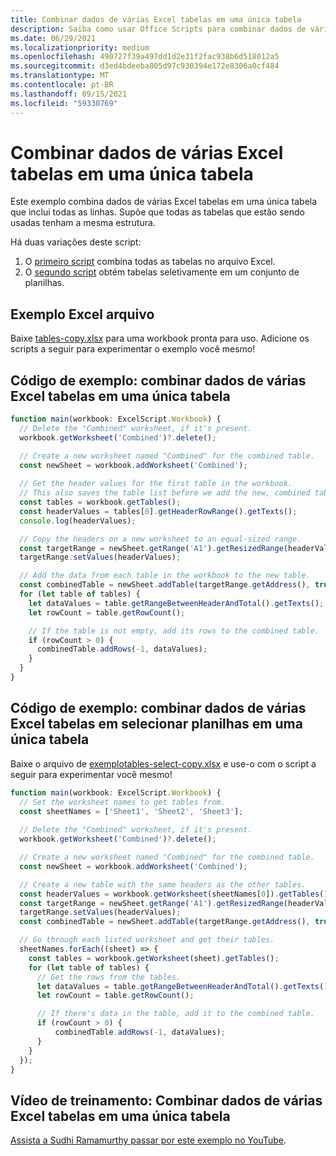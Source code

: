 ```yaml
---
title: Combinar dados de várias Excel tabelas em uma única tabela
description: Saiba como usar Office Scripts para combinar dados de várias Excel tabelas em uma única tabela.
ms.date: 06/29/2021
ms.localizationpriority: medium
ms.openlocfilehash: 490727f39a497dd1d2e31f2fac938b6d518012a5
ms.sourcegitcommit: d3ed4bdeeba805d97c930394e172e8306a0cf484
ms.translationtype: MT
ms.contentlocale: pt-BR
ms.lasthandoff: 09/15/2021
ms.locfileid: "59330769"
---
```

# <a name="combine-data-from-multiple-excel-tables-into-a-single-table"></a>Combinar dados de várias Excel tabelas em uma única tabela

Este exemplo combina dados de várias Excel tabelas em uma única tabela que inclui todas as linhas. Supõe que todas as tabelas que estão sendo usadas tenham a mesma estrutura.

Há duas variações deste script:

1. O [primeiro script](#sample-code-combine-data-from-multiple-excel-tables-into-a-single-table) combina todas as tabelas no arquivo Excel.
1. O [segundo script](#sample-code-combine-data-from-multiple-excel-tables-in-select-worksheets-into-a-single-table) obtém tabelas seletivamente em um conjunto de planilhas.

## <a name="sample-excel-file"></a>Exemplo Excel arquivo

Baixe <a href="tables-copy.xlsx">tables-copy.xlsx</a> para uma workbook pronta para uso. Adicione os scripts a seguir para experimentar o exemplo você mesmo!

## <a name="sample-code-combine-data-from-multiple-excel-tables-into-a-single-table"></a>Código de exemplo: combinar dados de várias Excel tabelas em uma única tabela

```TypeScript
function main(workbook: ExcelScript.Workbook) {
  // Delete the "Combined" worksheet, if it's present.
  workbook.getWorksheet('Combined')?.delete();

  // Create a new worksheet named "Combined" for the combined table.
  const newSheet = workbook.addWorksheet('Combined');
  
  // Get the header values for the first table in the workbook.
  // This also saves the table list before we add the new, combined table.
  const tables = workbook.getTables();    
  const headerValues = tables[0].getHeaderRowRange().getTexts();
  console.log(headerValues);

  // Copy the headers on a new worksheet to an equal-sized range.
  const targetRange = newSheet.getRange('A1').getResizedRange(headerValues.length-1, headerValues[0].length-1);
  targetRange.setValues(headerValues);

  // Add the data from each table in the workbook to the new table.
  const combinedTable = newSheet.addTable(targetRange.getAddress(), true);
  for (let table of tables) {      
    let dataValues = table.getRangeBetweenHeaderAndTotal().getTexts();
    let rowCount = table.getRowCount();

    // If the table is not empty, add its rows to the combined table.
    if (rowCount > 0) {
      combinedTable.addRows(-1, dataValues);
    }
  }
}
```

## <a name="sample-code-combine-data-from-multiple-excel-tables-in-select-worksheets-into-a-single-table"></a>Código de exemplo: combinar dados de várias Excel tabelas em selecionar planilhas em uma única tabela

Baixe o arquivo de <a href="tables-select-copy.xlsx"> exemplotables-select-copy.xlsx</a> e use-o com o script a seguir para experimentar você mesmo!

```TypeScript
function main(workbook: ExcelScript.Workbook) {
  // Set the worksheet names to get tables from.
  const sheetNames = ['Sheet1', 'Sheet2', 'Sheet3'];
    
  // Delete the "Combined" worksheet, if it's present.
  workbook.getWorksheet('Combined')?.delete();

  // Create a new worksheet named "Combined" for the combined table.
  const newSheet = workbook.addWorksheet('Combined');

  // Create a new table with the same headers as the other tables.
  const headerValues = workbook.getWorksheet(sheetNames[0]).getTables()[0].getHeaderRowRange().getTexts();
  const targetRange = newSheet.getRange('A1').getResizedRange(headerValues.length-1, headerValues[0].length-1);
  targetRange.setValues(headerValues);
  const combinedTable = newSheet.addTable(targetRange.getAddress(), true);

  // Go through each listed worksheet and get their tables.
  sheetNames.forEach((sheet) => {
    const tables = workbook.getWorksheet(sheet).getTables();     
    for (let table of tables) {
      // Get the rows from the tables.
      let dataValues = table.getRangeBetweenHeaderAndTotal().getTexts();
      let rowCount = table.getRowCount();

      // If there's data in the table, add it to the combined table.
      if (rowCount > 0) {
          combinedTable.addRows(-1, dataValues);
      }
    }
  });
}
```

## <a name="training-video-combine-data-from-multiple-excel-tables-into-a-single-table"></a>Vídeo de treinamento: Combinar dados de várias Excel tabelas em uma única tabela

[Assista a Sudhi Ramamurthy passar por este exemplo no YouTube](https://youtu.be/di-8JukK3Lc).
